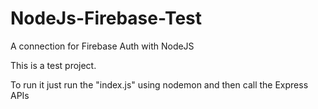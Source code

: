 # NodeJs-Firebase-Test
A connection for Firebase Auth with NodeJS


This is a test project. 

To run it just run the "index.js" using nodemon and then call the Express APIs
